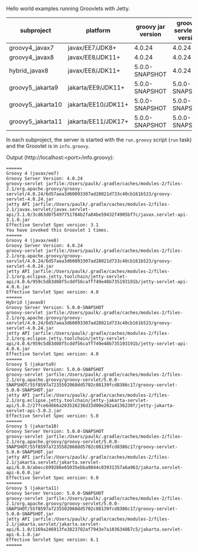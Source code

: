 Hello world examples running Groovlets with Jetty.

| subproject        | platform            | groovy jar version | groovy-servlet jar version | jetty version    | port |
|-------------------|---------------------|--------------------|----------------------------|------------------|------|
| groovy4_javax7    | javax/EE7/JDK8+     | 4.0.24             | 4.0.24                     | 9.4.56.v20240826 | 8007 |
| groovy4_javax8    | javax/EE8/JDK11+    | 4.0.24             | 4.0.24                     | 10.0.21          | 8008 |
| hybrid_javax8     | javax/EE8/JDK11+    | 5.0.0-SNAPSHOT     | 4.0.24                     | 10.0.21          | 8080 |
| groovy5_jakarta9  | jakarta/EE9/JDK11+  | 5.0.0-SNAPSHOT     | 5.0.0-SNAPSHOT             | 12.0.16          | 9009 |
| groovy5_jakarta10 | jakarta/EE10/JDK11+ | 5.0.0-SNAPSHOT     | 5.0.0-SNAPSHOT             | 12.0.16          | 9010 |
| groovy5_jakarta11 | jakarta/EE11/JDK17+ | 5.0.0-SNAPSHOT     | 5.0.0-SNAPSHOT             | 12.1.0.alpha0    | 9011 |

In each subproject, the server is started with the `run.groovy` script (`run` task) and the Groovlet is in `info.groovy`.

Output (http:\//localhost:\<port>/info.groovy):

    ======
    Groovy 4 (javax/ee7)
    Groovy Server Version: 4.0.24
    groovy-servlet jarfile:/Users/paulk/.gradle/caches/modules-2/files-2.1/org.apache.groovy/groovy-servlet/4.0.24/6d57aea3d60893307ad28021d733c40cb161b523/groovy-servlet-4.0.24.jar
    jetty API jarfile:/Users/paulk/.gradle/caches/modules-2/files-2.1/javax.servlet/javax.servlet-api/3.1.0/3cd63d075497751784b2fa84be59432f4905bf7c/javax.servlet-api-3.1.0.jar
    Effective Servlet Spec version: 3.1
    You have invoked this Groovlet 1 times.
    ======
    Groovy 4 (javax/ee8)
    Groovy Server Version: 4.0.24
    groovy-servlet jarfile:/Users/paulk/.gradle/caches/modules-2/files-2.1/org.apache.groovy/groovy-servlet/4.0.24/6d57aea3d60893307ad28021d733c40cb161b523/groovy-servlet-4.0.24.jar
    jetty API jarfile:/Users/paulk/.gradle/caches/modules-2/files-2.1/org.eclipse.jetty.toolchain/jetty-servlet-api/4.0.6/959c5d83d08f5cddf56caff749e48b735193191b/jetty-servlet-api-4.0.6.jar
    Effective Servlet Spec version: 4.0
    ======
    Hybrid (javax8)
    Groovy Server Version: 5.0.0-SNAPSHOT
    groovy-servlet jarfile:/Users/paulk/.gradle/caches/modules-2/files-2.1/org.apache.groovy/groovy-servlet/4.0.24/6d57aea3d60893307ad28021d733c40cb161b523/groovy-servlet-4.0.24.jar
    jetty API jarfile:/Users/paulk/.gradle/caches/modules-2/files-2.1/org.eclipse.jetty.toolchain/jetty-servlet-api/4.0.6/959c5d83d08f5cddf56caff749e48b735193191b/jetty-servlet-api-4.0.6.jar
    Effective Servlet Spec version: 4.0
    ======
    Groovy 5 (jakarta9)
    Groovy Server Version: 5.0.0-SNAPSHOT
    groovy-servlet jarfile:/Users/paulk/.gradle/caches/modules-2/files-2.1/org.apache.groovy/groovy-servlet/5.0.0-SNAPSHOT/55f8597a7235502068dd5702c08139fcd8386c17/groovy-servlet-5.0.0-SNAPSHOT.jar
    jetty API jarfile:/Users/paulk/.gradle/caches/modules-2/files-2.1/org.eclipse.jetty.toolchain/jetty-jakarta-servlet-api/5.0.2/27fce6d666a203526236d33d00e202a4136230f/jetty-jakarta-servlet-api-5.0.2.jar
    Effective Servlet Spec version: 5.0
    ======
    Groovy 5 (jakarta10)
    Groovy Server Version: 5.0.0-SNAPSHOT
    groovy-servlet jarfile:/Users/paulk/.gradle/caches/modules-2/files-2.1/org.apache.groovy/groovy-servlet/5.0.0-SNAPSHOT/55f8597a7235502068dd5702c08139fcd8386c17/groovy-servlet-5.0.0-SNAPSHOT.jar
    jetty API jarfile:/Users/paulk/.gradle/caches/modules-2/files-2.1/jakarta.servlet/jakarta.servlet-api/6.0.0/abecc699286e65035ebba9844c03931357a6a963/jakarta.servlet-api-6.0.0.jar
    Effective Servlet Spec version: 6.0
    ======
    Groovy 5 (jakarta11)
    Groovy Server Version: 5.0.0-SNAPSHOT
    groovy-servlet jarfile:/Users/paulk/.gradle/caches/modules-2/files-2.1/org.apache.groovy/groovy-servlet/5.0.0-SNAPSHOT/55f8597a7235502068dd5702c08139fcd8386c17/groovy-servlet-5.0.0-SNAPSHOT.jar
    jetty API jarfile:/Users/paulk/.gradle/caches/modules-2/files-2.1/jakarta.servlet/jakarta.servlet-api/6.1.0/1169a246913fe3823782af7943e7a103634867c5/jakarta.servlet-api-6.1.0.jar
    Effective Servlet Spec version: 6.1
    ======
